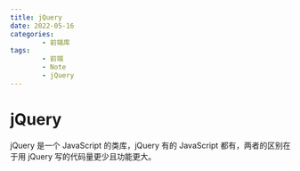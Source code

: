 ```yaml
---
title: jQuery
date: 2022-05-16
categories:
        - 前端库
tags:
        - 前端
        - Note
        - jQuery
---
```


# jQuery

jQuery 是一个 JavaScript 的类库，jQuery 有的 JavaScript 都有，两者的区别在于用 jQuery 写的代码量更少且功能更大。
